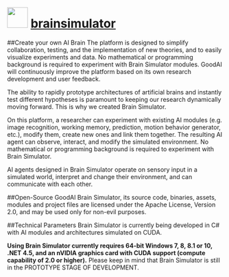 # <img src="https://cdn.jsdelivr.net/gh/GoodAI/BrainSimulator@master/Sources/Platform/BrainSimulator/res/brainSim.ico" width="48" height="48"/> [brainsimulator](https://chocolatey.org/packages/brainsimulator)

##Create your own AI Brain
The platform is designed to simplify collaboration, testing, and the implementation of new theories, and to easily visualize experiments and data. No mathematical or programming background is required to experiment with Brain Simulator modules. GoodAI will continuously improve the platform based on its own research development and user feedback.

The ability to rapidly prototype architectures of artificial brains and instantly test different hypotheses is paramount to keeping our research dynamically moving forward. This is why we created Brain Simulator.

On this platform, a researcher can experiment with existing AI modules (e.g. image recognition, working memory, prediction, motion behavior generator, etc.), modify them, create new ones and link them together. The resulting AI agent can observe, interact, and modify the simulated environment. No mathematical or programming background is required to experiment with Brain Simulator.

AI agents designed in Brain Simulator operate on sensory input in a simulated world, interpret and change their environment, and can communicate with each other.

##Open-Source
GoodAI Brain Simulator, its source code, binaries, assets, modules and project files are licensed under the Apache License, Version 2.0, and may be used only for non-evil purposes.

##Technical Parameters
Brain Simulator is currently being developed in C# with AI modules and architectures simulated on CUDA.

**Using Brain Simulator currently requires 64-bit Windows 7, 8, 8.1 or 10, .NET 4.5, and an nVIDIA graphics card with CUDA support (compute capability of 2.0 or higher).**
Please keep in mind that Brain Simulator is still in the PROTOTYPE STAGE OF DEVELOPMENT.
